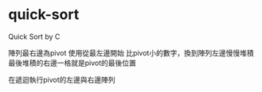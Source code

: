 # quick-sort
Quick Sort by C

陣列最右邊為pivot
使用從最左邊開始
比pivot小的數字，換到陣列左邊慢慢堆積
最後堆積的右邊一格就是pivot的最後位置

在遞迴執行pivot的左邊與右邊陣列
